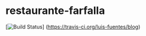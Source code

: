 # restaurante-farfalla


[![Build Status](https://travis-ci.org/EstherAlifraco/restaurante-farfalla/builds/532264371)]
(https://travis-ci.org/luis-fuentes/blog)
